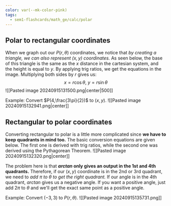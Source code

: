 ```yaml
---
color: var(--mk-color-pink)
tags:
  - sem1-flashcards/math_ge/calc/polar
---
```

## Polar to rectangular coordinates
When we graph out our $P(r,\theta)$ coordinates, we notice that *by creating a triangle, we can also represent $(x,y)$ coordinates.* As seen below, the base of this triangle is the same as the $x$ distance in the cartesian system, and the height is equal to $y$. By applying trig ratios, we get the equations in the image. Multiplying both sides by $r$ gives us:
$$x=r\cos\theta,\:y=r\sin\theta$$
![[Pasted image 20240915131500.png|center|500]]

Example: Convert $P(4,\frac{3\pi}{2})$ to $(x,y)$.
![[Pasted image 20240915132941.png|center]]

## Rectangular to polar coordinates
Converting rectangular to polar is a little more complicated since **we have to keep quadrants in mind too.** The basic conversion equations are given below. The first one is derived with trig ratios, while the second one was derived using the Pythagorean Theorem.
![[Pasted image 20240915132320.png|center]]

The problem here is that **$arctan$ only gives an output in the 1st and 4th quadrants.** Therefore, if our $(x,y)$ coordinate is in the 2nd or 3rd quadrant, we need to *add $\pi$ to $\theta$ to get the right quadrant.* If our angle is in the 4th quadrant, $arctan$ gives us a negative angle. If you want a positive angle, just add $2\pi$ to $\theta$ and we'll get the exact same point as a positive angle.

Example: Convert $(-3,3)$ to $P(r,\theta)$.
![[Pasted image 20240915135731.png]]